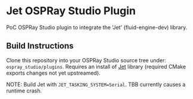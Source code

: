 # Jet OSPRay Studio Plugin
PoC OSPRay Studio plugin to integrate the 'Jet' (fluid-engine-dev) library.

## Build Instructions

Clone this repository into your OSPRay Studio source tree under: ```ospray_studio/plugins```.
Requires an install of [Jet](http://github.com/jeffamstutz/fluid-engine-dev) library
(required CMake exports changes not yet upstreamed).

NOTE: Build Jet with ```JET_TASKING_SYSTEM=Serial```. TBB currently causes a runtime crash.
